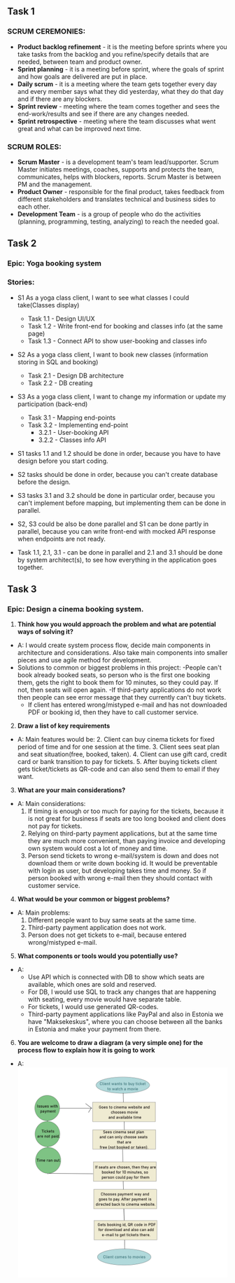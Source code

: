 ## Task 1

### SCRUM CEREMONIES:

- **Product backlog refinement** - it is the meeting before sprints where you take tasks from the backlog and you refine/specify details that are needed, between team and product owner.
- **Sprint planning** - it is a meeting before sprint, where the goals of sprint and how goals are delivered are put in place.
- **Daily scrum** - it is a meeting where the team gets together every day and every member says what they did yesterday, what they do that day and if there are any blockers.
- **Sprint review** - meeting where the team comes together and sees the end-work/results and see if there are any changes needed.
- **Sprint retrospective** - meeting where the team discusses what went great and what can be improved next time.

### SCRUM ROLES:

- **Scrum Master** - is a development team's team lead/supporter. Scrum Master initiates meetings, coaches, supports and protects the team, communicates, helps with blockers, reports. Scrum Master is between PM and the management.
- **Product Owner** - responsible for the final product, takes feedback from different stakeholders and translates technical and business sides to each other.
- **Development Team** - is a group of people who do the activities (planning, programming, testing, analyzing) to reach the needed goal.

## Task 2

### Epic: Yoga booking system

### Stories: 
- S1 As a yoga class client, I want to see what classes I could take(Classes display)
  - Task 1.1 - Design UI/UX
  - Task 1.2 - Write front-end for booking and classes info (at the same page)
  - Task 1.3 - Connect API to show user-booking and classes info
- S2 As a yoga class client, I want to book new classes (information storing in SQL and booking)
  - Task 2.1 - Design DB architecture
  - Task 2.2 - DB creating
- S3 As a yoga class client, I want to change my information or update my participation (back-end)
  - Task 3.1 - Mapping end-points
  - Task 3.2 - Implementing end-point
    - 3.2.1 - User-booking API
    - 3.2.2 - Classes info API

- S1 tasks 1.1 and 1.2 should be done in order, because you have to have design before you start coding.
- S2 tasks should be done in order, because you can't create database before the design.
- S3 tasks 3.1 and 3.2 should be done in particular order, because you can't implement before mapping, but implementing them can be done in parallel.
- S2, S3 could be also be done parallel and S1 can be done partly in parallel, because you can write front-end with mocked API response when endpoints are not ready. 
- Task 1.1, 2.1, 3.1 - can be done in parallel and 2.1 and 3.1 should be done by system architect(s), to see how everything in the application goes together.

## Task 3

### Epic: Design a cinema booking system.

1. **Think how you would approach the problem and what are potential ways of solving it?**
- A: I would create system process flow, decide main components in architecture and considerations. Also take main components into smaller pieces and use agile method for development.
- Solutions to common or biggest problems in this project:
  -People can't book already booked seats, so person who is the first one booking them, gets the right to book them for 10 minutes, so they could pay. If not, then seats will open again.
  -If third-party applications do not work then people can see error message that they currently can't buy tickets. 
  - If client has entered wrong/mistyped e-mail and has not downloaded PDF or booking id, then they have to call customer service. 

2. **Draw a list of key requirements**
- A: Main features would be:
  2. Client can buy cinema tickets for fixed period of time and for one session at the time.
  3. Client sees seat plan and seat situation(free, booked, taken).
  4. Client can use gift card, credit card or bank transition to pay for tickets. 
  5. After buying tickets client gets ticket/tickets as QR-code and can also send them to email if they want.
  
3. **What are your main considerations?**
- A: Main considerations:
  1. If timing is enough or too much for paying for the tickets, because it is not great for business if seats are too long booked and client does not pay for tickets.
  2. Relying on third-party payment applications, but at the same time they are much more convenient, than paying invoice and developing own system would cost a lot of money and time.
  3. Person send tickets to wrong e-mail/system is down and does not download them or write down booking id. It would be preventable with login as user, but developing takes time and money. So if person booked with wrong e-mail then they should contact with customer service. 
  
4. **What would be your common or biggest problems?**
- A: Main problems:
  1. Different people want to buy same seats at the same time. 
  2. Third-party payment application does not work.
  3. Person does not get tickets to e-mail, because entered wrong/mistyped e-mail. 

5. **What components or tools would you potentially use?**
- A:
  - Use API which is connected with DB to show which seats are available, which ones are sold and reserved.
  - For DB, I would use SQL to track any changes that are happening with seating, every movie would have separate table.
  - For tickets, I would use generated QR-codes.
  - Third-party payment applications like PayPal and also in Estonia we have "Maksekeskus", where you can choose between all the banks in Estonia and make your payment from there. 

6. **You are welcome to draw a diagram (a very simple one) for the process flow to
explain how it is going to work**
- A: ![image](flow-chart-1.jpg)
